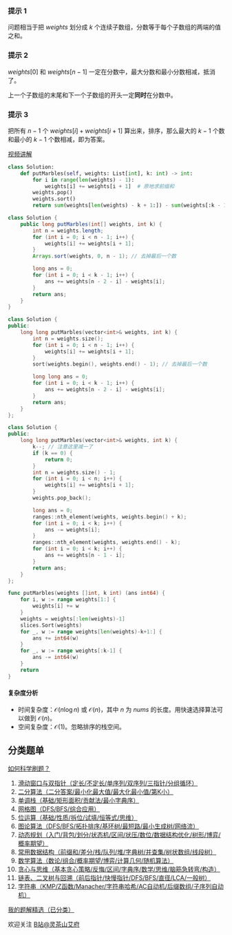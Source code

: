 ### 提示 1

问题相当于把 $\textit{weights}$ 划分成 $k$ 个连续子数组，分数等于每个子数组的两端的值之和。

### 提示 2

$\textit{weights}[0]$ 和 $\textit{weights}[n-1]$ 一定在分数中，最大分数和最小分数相减，抵消了。

上一个子数组的末尾和下一个子数组的开头一定**同时**在分数中。

### 提示 3

把所有 $n-1$ 个 $\textit{weights}[i]+\textit{weights}[i+1]$ 算出来，排序，那么最大的 $k-1$ 个数和最小的 $k-1$ 个数相减，即为答案。

[视频讲解](https://www.bilibili.com/video/BV1mD4y1E7QK/)

```py [sol-Python3]
class Solution:
    def putMarbles(self, weights: List[int], k: int) -> int:
        for i in range(len(weights) - 1):
            weights[i] += weights[i + 1]  # 原地求前缀和
        weights.pop()
        weights.sort()
        return sum(weights[len(weights) - k + 1:]) - sum(weights[:k - 1])
```

```java [sol-Java]
class Solution {
    public long putMarbles(int[] weights, int k) {
        int n = weights.length;
        for (int i = 0; i < n - 1; i++) {
            weights[i] += weights[i + 1];
        }
        Arrays.sort(weights, 0, n - 1); // 去掉最后一个数

        long ans = 0;
        for (int i = 0; i < k - 1; i++) {
            ans += weights[n - 2 - i] - weights[i];
        }
        return ans;
    }
}
```

```cpp [sol-C++]
class Solution {
public:
    long long putMarbles(vector<int>& weights, int k) {
        int n = weights.size();
        for (int i = 0; i < n - 1; i++) {
            weights[i] += weights[i + 1];
        }
        sort(weights.begin(), weights.end() - 1); // 去掉最后一个数

        long long ans = 0;
        for (int i = 0; i < k - 1; i++) {
            ans += weights[n - 2 - i] - weights[i];
        }
        return ans;
    }
};
```

```cpp [sol-C++ 快速选择]
class Solution {
public:
    long long putMarbles(vector<int>& weights, int k) {
        k--; // 注意这里减一了
        if (k == 0) {
            return 0;
        }
        int n = weights.size() - 1;
        for (int i = 0; i < n; i++) {
            weights[i] += weights[i + 1];
        }
        weights.pop_back();

        long ans = 0;
        ranges::nth_element(weights, weights.begin() + k);
        for (int i = 0; i < k; i++) {
            ans -= weights[i];
        }
        ranges::nth_element(weights, weights.end() - k);
        for (int i = 0; i < k; i++) {
            ans += weights[n - 1 - i];
        }
        return ans;
    }
};
```

```go [sol-Go]
func putMarbles(weights []int, k int) (ans int64) {
	for i, w := range weights[1:] {
		weights[i] += w
	}
	weights = weights[:len(weights)-1]
	slices.Sort(weights)
	for _, w := range weights[len(weights)-k+1:] {
		ans += int64(w)
	}
	for _, w := range weights[:k-1] {
		ans -= int64(w)
	}
	return
}
```

#### 复杂度分析

- 时间复杂度：$\mathcal{O}(n\log n)$ 或 $\mathcal{O}(n)$，其中 $n$ 为 $\textit{nums}$ 的长度。用快速选择算法可以做到 $\mathcal{O}(n)$。
- 空间复杂度：$\mathcal{O}(1)$。忽略排序的栈空间。

## 分类题单

[如何科学刷题？](https://leetcode.cn/circle/discuss/RvFUtj/)

1. [滑动窗口与双指针（定长/不定长/单序列/双序列/三指针/分组循环）](https://leetcode.cn/circle/discuss/0viNMK/)
2. [二分算法（二分答案/最小化最大值/最大化最小值/第K小）](https://leetcode.cn/circle/discuss/SqopEo/)
3. [单调栈（基础/矩形面积/贡献法/最小字典序）](https://leetcode.cn/circle/discuss/9oZFK9/)
4. [网格图（DFS/BFS/综合应用）](https://leetcode.cn/circle/discuss/YiXPXW/)
5. [位运算（基础/性质/拆位/试填/恒等式/思维）](https://leetcode.cn/circle/discuss/dHn9Vk/)
6. [图论算法（DFS/BFS/拓扑排序/基环树/最短路/最小生成树/网络流）](https://leetcode.cn/circle/discuss/01LUak/)
7. [动态规划（入门/背包/划分/状态机/区间/状压/数位/数据结构优化/树形/博弈/概率期望）](https://leetcode.cn/circle/discuss/tXLS3i/)
8. [常用数据结构（前缀和/差分/栈/队列/堆/字典树/并查集/树状数组/线段树）](https://leetcode.cn/circle/discuss/mOr1u6/)
9. [数学算法（数论/组合/概率期望/博弈/计算几何/随机算法）](https://leetcode.cn/circle/discuss/IYT3ss/)
10. [贪心与思维（基本贪心策略/反悔/区间/字典序/数学/思维/脑筋急转弯/构造）](https://leetcode.cn/circle/discuss/g6KTKL/)
11. [链表、二叉树与回溯（前后指针/快慢指针/DFS/BFS/直径/LCA/一般树）](https://leetcode.cn/circle/discuss/K0n2gO/)
12. [字符串（KMP/Z函数/Manacher/字符串哈希/AC自动机/后缀数组/子序列自动机）](https://leetcode.cn/circle/discuss/SJFwQI/)

[我的题解精选（已分类）](https://github.com/EndlessCheng/codeforces-go/blob/master/leetcode/SOLUTIONS.md)

欢迎关注 [B站@灵茶山艾府](https://space.bilibili.com/206214)
